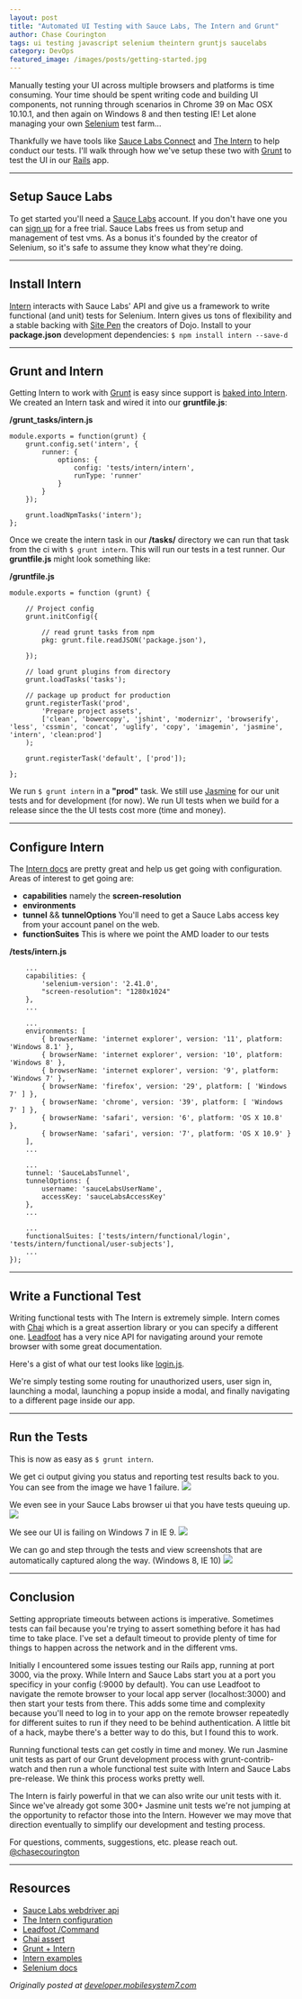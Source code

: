 ```yaml
---
layout: post
title: "Automated UI Testing with Sauce Labs, The Intern and Grunt"
author: Chase Courington
tags: ui testing javascript selenium theintern gruntjs saucelabs
category: DevOps
featured_image: /images/posts/getting-started.jpg
---
```


Manually testing your UI across multiple browsers and platforms is time consuming. Your time should be spent writing code and building UI components, not running through scenarios in Chrome 39 on Mac OSX 10.10.1, and then again on Windows 8 and then testing IE! Let alone managing your own [Selenium](//www.seleniumhq.org) test farm&hellip;

Thankfully we have tools like [Sauce Labs Connect](//docs.saucelabs.com/reference/sauce-connect/) and [The Intern](//www.theintern.io) to help conduct our tests. I'll walk through how we've setup these two with [Grunt](//www.gruntjs.com) to test the UI in our [Rails](//rubyonrails.org/) app.

----
## Setup Sauce Labs

To get started you'll need a [Sauce Labs](//www.saucelabs.com) account. If you don't have one you can [sign up](//www.saucelabs.com/signup/trial) for a free trial. Sauce Labs frees us from setup and management of test vms. As a bonus it's founded by the creator of Selenium, so it's safe to assume they know what they're doing.

----
## Install Intern
[Intern](//www.theintern.io) interacts with Sauce Labs' API and give us a framework to write functional (and unit) tests for Selenium. Intern gives us tons of flexibility and a stable backing with [Site Pen](//www.sitepen.com) the creators of Dojo. Install to your **package.json** development dependencies: ```$ npm install intern --save-d```

----
## Grunt and Intern
Getting Intern to work with [Grunt](//gruntjs.com) is easy since support is [baked into Intern](//github.com/theintern/intern/wiki/Using-Intern-with-Grunt). We created an Intern task and wired it into our **gruntfile.js**:

**/grunt_tasks/intern.js**

```
module.exports = function(grunt) {  
    grunt.config.set('intern', {
        runner: {
            options: {
                config: 'tests/intern/intern',
                runType: 'runner'
            }
        }
    });

    grunt.loadNpmTasks('intern');
};
```

Once we create the intern task in our **/tasks/** directory we can run that task from the ci with ```$ grunt intern```. This will run our tests in a test runner. Our **gruntfile.js** might look something like:

**/gruntfile.js**

```
module.exports = function (grunt) {

    // Project config
    grunt.initConfig({
        
        // read grunt tasks from npm
        pkg: grunt.file.readJSON('package.json'),

    });

    // load grunt plugins from directory
    grunt.loadTasks('tasks');

    // package up product for production
    grunt.registerTask('prod',
        'Prepare project assets',
        ['clean', 'bowercopy', 'jshint', 'modernizr', 'browserify', 'less', 'cssmin', 'concat', 'uglify', 'copy', 'imagemin', 'jasmine', 'intern', 'clean:prod']
    );

    grunt.registerTask('default', ['prod']);

};
```

We run ```$ grunt intern``` in a **"prod"** task. We still use [Jasmine](//jasmine.github.io/2.1/introduction.html) for our unit tests and for development (for now). We run UI tests when we build for a release since the the UI tests cost more (time and money).

----
## Configure Intern
The [Intern docs](//github.com/theintern/intern/wiki/Configuring-Intern) are pretty great and help us get going with configuration. Areas of interest to get going are:

- **capabilities** namely the **screen-resolution**
- **environments**
- **tunnel** && **tunnelOptions** You'll need to get a Sauce Labs access key from your account panel on the web.
- **functionSuites** This is where we point the AMD loader to our tests

**/tests/intern.js**

```
    ...
    capabilities: {
        'selenium-version': '2.41.0',
        "screen-resolution": "1280x1024"
    },
    ...

    ...
    environments: [
        { browserName: 'internet explorer', version: '11', platform: 'Windows 8.1' },
        { browserName: 'internet explorer', version: '10', platform: 'Windows 8' },
        { browserName: 'internet explorer', version: '9', platform: 'Windows 7' },
        { browserName: 'firefox', version: '29', platform: [ 'Windows 7' ] },
        { browserName: 'chrome', version: '39', platform: [ 'Windows 7' ] },
        { browserName: 'safari', version: '6', platform: 'OS X 10.8' },
        { browserName: 'safari', version: '7', platform: 'OS X 10.9' }
    ],
    ...

    ...
    tunnel: 'SauceLabsTunnel',
    tunnelOptions: {
        username: 'sauceLabsUserName',
        accessKey: 'sauceLabsAccessKey'
    },
    ...

    ...
    functionalSuites: ['tests/intern/functional/login', 'tests/intern/functional/user-subjects'],
    ...
});
```

----
## Write a Functional Test

Writing functional tests with The Intern is extremely simple. Intern comes with [Chai](http://chaijs.com/) which is a great assertion library or you can specify a different one. [Leadfoot](https://theintern.github.io/leadfoot/index.html) has a very nice API for navigating around your remote browser with some great documentation.

Here's a gist of what our test looks like [login.js](https://gist.github.com/courington/1c4ca6043a12432278aa).

We're simply testing some routing for unauthorized users, user sign in, launching a modal, launching a popup inside a modal, and finally navigating to a different page inside our app.

----
## Run the Tests

This is now as easy as ```$ grunt intern```. 

We get ci output giving you status and reporting test results back to you. You can see from the image we have 1 failure.
<img src='/images/sauceLabs_intern_ciOutput.png'>

We even see in your Sauce Labs browser ui that you have tests queuing up.
<img src='/images/sauceLabs_intern_uiQueue.png'>

We see our UI is failing on Windows 7 in IE 9.
<img src='/images/sauceLabs_intern_uiFail.png'>

We can go and step through the tests and view screenshots that are automatically captured along the way. (Windows 8, IE 10)
<img src='/images/sauceLabs_intern_login.png'>

----
## Conclusion

Setting appropriate timeouts between actions is imperative. Sometimes tests can fail because you're trying to assert something before it has had time to take place. I've set a default timeout to provide plenty of time for things to happen across the network and in the different vms.

Initially I encountered some issues testing our Rails app, running at port 3000, via the proxy. While Intern and Sauce Labs start you at a port you specificy in your config (:9000 by default). You can use Leadfoot to navigate the remote browser to your local app server (localhost:3000) and then start your tests from there. This adds some time and complexity because you'll need to log in to your app on the remote browser repeatedly for different suites to run if they need to be behind authentication. A little bit of a hack, maybe there's a better way to do this, but I found this to work.

Running functional tests can get costly in time and money. We run Jasmine unit tests as part of our Grunt development process with grunt-contrib-watch and then run a whole functional test suite with Intern and Sauce Labs pre-release. We think this process works pretty well.

The Intern is fairly powerful in that we can also write our unit tests with it. Since we've already got some 300+ Jasmine unit tests we're not jumping at the opportunity to refactor those into the Intern. However we may move that direction eventually to simplify our development and testing process.

For questions, comments, suggestions, etc. please reach out. [@chasecourington](https://twitter.com/chasecourington)

----
## Resources
- [Sauce Labs webdriver api](https://docs.saucelabs.com/reference/test-configuration/#webdriver-api)
- [The Intern configuration](https://github.com/theintern/intern/wiki/Configuring-Intern)
- [Leadfoot /Command](https://theintern.github.io/leadfoot/Command.html)
- [Chai assert](http://chaijs.com/api/assert/)
- [Grunt + Intern](https://github.com/theintern/intern/wiki/Using-Intern-with-Grunt)
- [Intern examples](https://github.com/theintern/intern-examples)
- [Selenium docs](http://docs.seleniumhq.org/docs/index.jsp)

*Originally posted at [developer.mobilesystem7.com](http://developers.mobilesystem7.com/blog/post/automating-ui-tests/)*